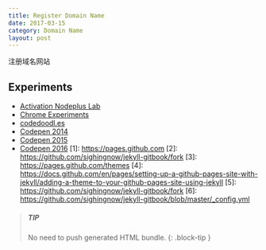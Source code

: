 ```yaml
---
title: Register Domain Name
date: 2017-03-15
category: Domain Name
layout: post
---
```


注册域名网站

## Experiments
- [Activation Nodeplus Lab](http://www.acnplwgl.com/)
- [Chrome Experiments](https://www.chromeexperiments.com/)
- [codedoodl.es](http://codedoodl.es/)
- [Codepen 2014](http://codepen.io/2014/popular/pens/)
- [Codepen 2015](http://codepen.io/2015/popular/pens/)
- [Codepen 2016](http://codepen.io/2016/popular/pens/)
[1]: https://pages.github.com
[2]: https://github.com/sighingnow/jekyll-gitbook/fork
[3]: https://pages.github.com/themes
[4]: https://docs.github.com/en/pages/setting-up-a-github-pages-site-with-jekyll/adding-a-theme-to-your-github-pages-site-using-jekyll
[5]: https://github.com/sighingnow/jekyll-gitbook/fork
[6]: https://github.com/sighingnow/jekyll-gitbook/blob/master/_config.yml

> ##### TIP
>
> No need to push generated HTML bundle.
{: .block-tip }


